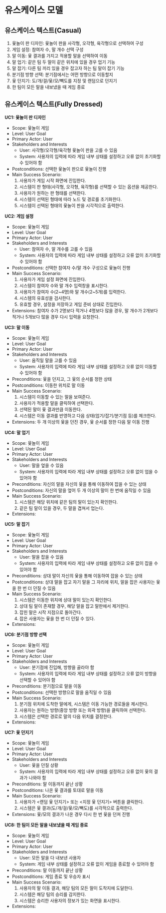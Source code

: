 # 유스케이스 모델

## 유스케이스 텍스트(Casual)
1. 윷놀이 판 디자인: 윷놀이 판을 사각형, 오각형, 육각형으로 선택하여 구성
2. 게임 설정: 참여자 수, 말 개수 선택 구성
3. 말 이동: 윷 결과를 가지고 적용할 말을 선택하여 이동
4. 말 업기: 같은 팀 두 말이 같은 위치에 있을 경우 업기 기능
5. 말 잡기: 다른 팀 끼리 있을 경우 잡고자 하는 팀 말이 잡기 기능
6. 분기점 방향 선택: 분기점에서는 어떤 방향으로 이동할지
7. 윷 던지기: 도/개/걸/윷/모/빽도를 지정 및 랜덤으로 던지기
8. 한 팀이 모든 말을 내보냈을 때 게임 종료

## 유스케이스 텍스트(Fully Dressed)
**UC1: 윷놀이 판 디자인**
- Scope: 윷놀이 게임
- Level: User Goal
- Primary Actor: User
- Stakeholders and Interests
  - User: 사각형/오각형/육각형 윷놀이 판을 고를 수 있음
  - System: 사용자의 입력에 따라 게임 내부 상태를 설정하고 오류 없이 초기화할 수 있어야 함
- Postconditions: 선택한 윷놀이 판으로 윷놀이 진행
- Main Success Scenario:
  1) 사용자가 게임 시작 화면에 진입한다.
  2) 시스템이 판 형태(사각형, 오각형, 육각형)를 선택할 수 있는 옵션을 제공한다.
  3) 사용자가 원하는 판 형태를 선택한다.
  4) 시스템이 선택된 형태에 따라 노드 및 경로를 초기화한다.
  5) 시스템이 선택된 형태의 윷놀이 판을 시각적으로 출력한다.

**UC2: 게임 설정**
- Scope: 윷놀이 게임
- Level: User Goal
- Primary Actor: User
- Stakeholders and Interests
  - User: 참여자 수, 말 개수를 고를 수 있음
  - System: 사용자의 입력에 따라 게임 내부 상태를 설정하고 오류 없이 초기화할 수 있어야 함
- Postconditions: 선택한 참여자 수/말 개수 구성으로 윷놀이 진행
- Main Success Scenario: 
  1) 사용자가 게임 설정 화면에 진입한다.
  2) 시스템이 참여자 수와 말 개수 입력창을 표시한다.
  3) 사용자가 참여자 수(2~4명)와 말 개수(2~5개)를 입력한다.
  4) 시스템의 유효성을 검사한다.
  5) 유효할 경우, 설정을 저장하고 게임 준비 상태로 진입한다.
- Extensions: 참여자 수가 2명보다 적거나 4명보다 많을 경우, 말 개수가 2개보다 적거나 5개보다 많을 경우 다시 입력을 요청한다.

**UC3: 말 이동**
- Scope: 윷놀이 게임
- Level: User Goal
- Primary Actor: User
- Stakeholders and Interests
  - User: 움직일 말을 고를 수 있음
  - System: 사용자의 입력에 따라 게임 내부 상태를 설정하고 오류 없이 이동할 수 있어야 함
- Preconditions: 윷을 던지고, 그 윷의 순서를 정한 상태
- Postconditions: 이동한 위치로 말 이동
- Main Success Scenario:
  1) 시스템이 이동할 수 있는 말을 보여준다.
  2) 사용자가 적용할 말을 클릭하여 선택한다.
  3) 선택된 말이 윷 결과만큼 이동한다.
  4) 시스템은 이동 결과를 반영하고 다음 상태(업기/잡기/분기점 등)를 체크한다.
- Extensions: 두 개 이상의 윷을 던진 경우, 윷 순서를 정한 다음 말 이동 진행

**UC4: 말 업기**
- Scope: 윷놀이 게임
- Level: User Goal
- Primary Actor: User
- Stakeholders and Interests
  - User: 말을 엎을 수 있음
  - System: 사용자의 입력에 따라 게임 내부 상태를 설정하고 오류 없이 업을 수 있어야 함
- Preconditions: 자신의 말을 자신의 윷을 통해 이동하여 잡을 수 있는 상태
- Postconditions: 자신의 말을 엎어 두 개 이상의 말이 한 번에 움직일 수 있음
- Main Success Scenario:
  1) 시스템은 해당 위치에 같은 팀의 말이 있는지 확인한다.
  2) 같은 팀 말이 있을 경우, 두 말을 겹쳐서 업는다.
- Extensions:

**UC5: 말 잡기**
- Scope: 윷놀이 게임
- Level: User Goal
- Primary Actor: User
- Stakeholders and Interests
  - User: 말을 잡을 수 있음
  - System: 사용자의 입력에 따라 게임 내부 상태를 설정하고 오류 없이 잡을 수 있어야 함
- Preconditions: 상대 말이 자신의 윷을 통해 이동하여 잡을 수 있는 상태
- Postconditions: 상대 말을 잡고 자기 말을 그 자리에 위치, 말을 잡은 사용자는 윷을 한 번 더 던질 수 있음
- Main Success Scenario:
  1) 시스템은 이동한 위치에 상대 말이 있는지 확인한다.
  2) 상대 팀 말이 존재할 경우, 해당 말을 잡고 말판에서 제거한다.
  3) 잡힌 말은 시작 지점으로 돌아간다.
  4) 잡은 사용자는 윷을 한 번 더 던질 수 있다.
- Extensions:

**UC6: 분기점 방향 선택**
- Scope: 윷놀이 게임
- Level: User Goal
- Primary Actor: User
- Stakeholders and Interests
  - User: 분기점에 진입해, 방향을 골라야 함
  - System: 사용자의 입력에 따라 게임 내부 상태를 설정하고 오류 없이 방향을 선택할 수 있어야 함
- Preconditions: 분기점으로 말을 이동
- Postconditions: 선택한 방향으로 말을 움직일 수 있음
- Main Success Scenario:
  1) 분기점 위치에 도착한 말에게, 시스템은 이동 가능한 경로들을 제시한다.
  2) 사용자는 원하는 방향(중앙 방향 또는 외곽 방향)을 클릭하여 선택한다.
  3) 시스템은 선택한 경로로 말의 다음 위치를 결정한다.
- Extensions:

**UC7: 윷 던지기**
- Scope: 윷놀이 게임
- Level: User Goal
- Primary Actor: User
- Stakeholders and Interests
  - User: 윷을 던질 상황
  - System: 사용자의 입력에 따라 게임 내부 상태를 설정하고 오류 없이 윷의 결과가 나와야 함
- Preconditions: 말 이동까지 끝난 상황
- Postconditions: 나온 윷 결과를 토대로 말을 이동
- Main Success Scenario:
  1) 사용자가 <랜덤 윷 던지기> 또는 <지정 윷 던지기> 버튼을 클릭한다.
  2) 시스템은 윷 결과(도/개/걸/윷/모/빽도)를 시각적으로 출력한다.
- Extensions: 윷/모의 결과가 나온 경우 다시 한 번 윷을 던져 진행

**UC8: 한 팀이 모든 말을 내보냈을 때 게임 종료**
- Scope: 윷놀이 게임
- Level: User Goal
- Primary Actor: User
- Stakeholders and Interests
  - User: 모든 말을 다 내보낸 사용자
  - System: 게임 내부 상태를 설정하고 오류 없이 게임을 종료할 수 있어야 함
- Preconditions: 말 이동까지 끝난 상황
- Postconditions: 게임 종료 및 우승자 표시
- Main Success Scenario:
  1) 사용자의 말 이동 결과, 해당 팀의 모든 말이 도착지에 도달한다.
  2) 시스템은 해당 팀의 승리를 감지한다.
  3) 시스템은 승리한 사용자의 정보가 있는 화면을 표시한다.
- Extensions:
